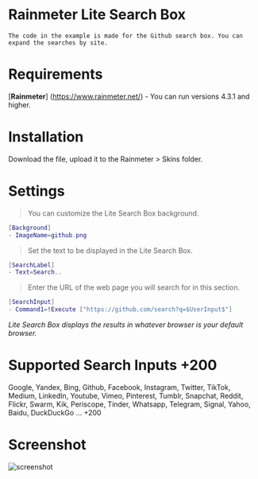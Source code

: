 # Rainmeter Lite Search Box
```
The code in the example is made for the Github search box. You can expand the searches by site.
```

# Requirements
[**Rainmeter**] (https://www.rainmeter.net/) - You can run versions 4.3.1 and higher.

# Installation
Download the file, upload it to the Rainmeter > Skins folder.

# Settings

>You can customize the Lite Search Box background.
```lua
[Background]
- ImageName=github.png
```

> Set the text to be displayed in the Lite Search Box.
```lua
[SearchLabel]
- Text=Search..
```

> Enter the URL of the web page you will search for in this section.
```lua
[SearchInput]
- Command1=!Execute ["https://github.com/search?q=$UserInput$"]
```
*Lite Search Box displays the results in whatever browser is your default browser.*

# Supported Search Inputs +200
Google, Yandex, Bing, Github, Facebook, Instagram, Twitter, TikTok, Medium, LinkedIn, Youtube, Vimeo, Pinterest, Tumblr, Snapchat, Reddit, Flickr, Swarm, Kik, Periscope, Tinder, Whatsapp, Telegram, Signal, Yahoo, Baidu, DuckDuckGo ... +200

# Screenshot 
![screenshot](https://user-images.githubusercontent.com/69988594/111701622-271c7300-884c-11eb-94a3-c8f8fc768e14.png)

